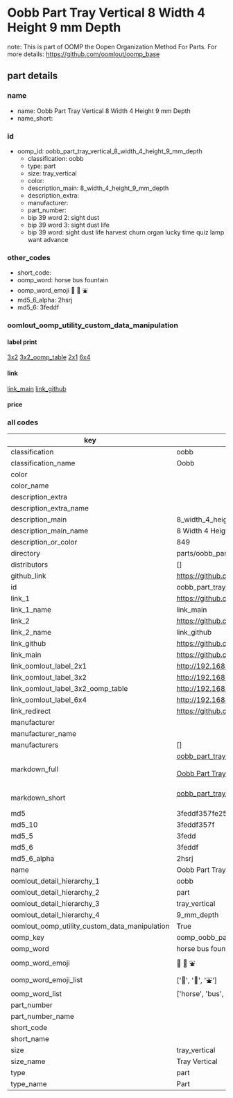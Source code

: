 # Oobb Part Tray Vertical 8 Width 4 Height 9 mm Depth  

note: This is part of OOMP the Oopen Organization Method For Parts. For more details: https://github.com/oomlout/oomp_base

##  part details
  







### name
* name: Oobb Part Tray Vertical 8 Width 4 Height 9 mm Depth
* name_short: 
### id
* oomp_id: oobb_part_tray_vertical_8_width_4_height_9_mm_depth
  * classification: oobb
  * type: part
  * size: tray_vertical
  * color: 
  * description_main: 8_width_4_height_9_mm_depth
  * description_extra: 
  * manufacturer: 
  * part_number: 
  * bip 39 word 2: sight dust
  * bip 39 word 3: sight dust life
  * bip 39 word: sight dust life harvest churn organ lucky time quiz lamp want advance

### other_codes
* short_code: 
* oomp_word: horse bus fountain
* oomp_word_emoji :horse: :bus: :fountain:
* md5_6_alpha: 2hsrj
* md5_6: 3feddf






### oomlout_oomp_utility_custom_data_manipulation
#### label print
[3x2](http://192.168.1.245:1112/?label=oomp%202hsrj)
[3x2_oomp_table](http://192.168.1.108:1112/?label=oomp%202hsrj)
[2x1](http://192.168.1.242:1112/?label=oomp%202hsrj)
[6x4](http://192.168.1.55:1112/?label=oomp%202hsrj)    

#### link

[link_main](https://github.com/oomlout/oomlout_oomp_version_1_messy/tree/main/parts/oobb_part_tray_vertical_8_width_4_height_9_mm_depth) [link_github](https://github.com/oomlout/oomlout_oomp_version_1_messy/tree/main/parts/oobb_part_tray_vertical_8_width_4_height_9_mm_depth)                             

#### price







### all codes 
| key | value |  
| --- | --- |  
| classification | oobb |  
| classification_name | Oobb |  
| color |  |  
| color_name |  |  
| description_extra |  |  
| description_extra_name |  |  
| description_main | 8_width_4_height_9_mm_depth |  
| description_main_name | 8 Width 4 Height 9 mm Depth |  
| description_or_color | 849 |  
| directory | parts/oobb_part_tray_vertical_8_width_4_height_9_mm_depth |  
| distributors | [] |  
| github_link | https://github.com/oomlout/oomlout_oomp_part_src/tree/main/parts/oobb_part_tray_vertical_8_width_4_height_9_mm_depth |  
| id | oobb_part_tray_vertical_8_width_4_height_9_mm_depth |  
| link_1 | https://github.com/oomlout/oomlout_oomp_version_1_messy/tree/main/parts/oobb_part_tray_vertical_8_width_4_height_9_mm_depth |  
| link_1_name | link_main |  
| link_2 | https://github.com/oomlout/oomlout_oomp_version_1_messy/tree/main/parts/oobb_part_tray_vertical_8_width_4_height_9_mm_depth |  
| link_2_name | link_github |  
| link_github | https://github.com/oomlout/oomlout_oomp_version_1_messy/tree/main/parts/oobb_part_tray_vertical_8_width_4_height_9_mm_depth |  
| link_main | https://github.com/oomlout/oomlout_oomp_version_1_messy/tree/main/parts/oobb_part_tray_vertical_8_width_4_height_9_mm_depth |  
| link_oomlout_label_2x1 | http://192.168.1.242:1112/?label=oomp%202hsrj |  
| link_oomlout_label_3x2 | http://192.168.1.245:1112/?label=oomp%202hsrj |  
| link_oomlout_label_3x2_oomp_table | http://192.168.1.108:1112/?label=oomp%202hsrj |  
| link_oomlout_label_6x4 | http://192.168.1.55:1112/?label=oomp%202hsrj |  
| link_redirect | https://github.com/oomlout/oomlout_oomp_version_1_messy/tree/main/parts/oobb_part_tray_vertical_8_width_4_height_9_mm_depth |  
| manufacturer |  |  
| manufacturer_name |  |  
| manufacturers | [] |  
| markdown_full | [oobb_part_tray_vertical_8_width_4_height_9_mm_depth](none)<br>[](none)<br>[Oobb Part Tray Vertical 8 Width 4 Height 9 Mm Depth](none)<br><br> |  
| markdown_short | [oobb_part_tray_vertical_8_width_4_height_9_mm_depth](none)<br><br> |  
| md5 | 3feddf357fe250967194669702911641 |  
| md5_10 | 3feddf357f |  
| md5_5 | 3fedd |  
| md5_6 | 3feddf |  
| md5_6_alpha | 2hsrj |  
| name | Oobb Part Tray Vertical 8 Width 4 Height 9 mm Depth |  
| oomlout_detail_hierarchy_1 | oobb |  
| oomlout_detail_hierarchy_2 | part |  
| oomlout_detail_hierarchy_3 | tray_vertical |  
| oomlout_detail_hierarchy_4 | 9_mm_depth |  
| oomlout_oomp_utility_custom_data_manipulation | True |  
| oomp_key | oomp_oobb_part_tray_vertical_8_width_4_height_9_mm_depth |  
| oomp_word | horse bus fountain |  
| oomp_word_emoji | :horse: :bus: :fountain: |  
| oomp_word_emoji_list | [':horse:', ':bus:', ':fountain:'] |  
| oomp_word_list | ['horse', 'bus', 'fountain'] |  
| part_number |  |  
| part_number_name |  |  
| short_code |  |  
| short_name |  |  
| size | tray_vertical |  
| size_name | Tray Vertical |  
| type | part |  
| type_name | Part |  
